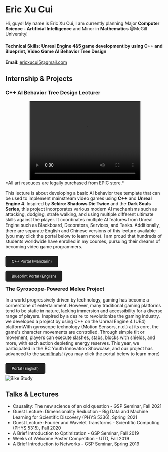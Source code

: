 # Eric Xu Cui
Hi, guys! My name is Eric Xu Cui, I am currently planning Major **Computer Science - Artificial Intelligence** and Minor in **Mathematics** @McGill University!

#### Technical Skills: Unreal Engine 4&5 game development by using C++ and Blueprint, Video Game AI Behavior Tree Design

**Email**: [ericxucui5@gmail.com](ericxucui5@gmail.com)

## Internship & Projects
### C++ AI Behavior Tree Design Lecturer
<div style="text-align: center;">
    <video width="350" height="250" controls>
    <source src="Assets/CppAIProject.mp4" type="video/mp4">
    Your browser does not support the video tag.
    </video>
</div>
*All art resouces are legally purchased from EPIC store.*

This lecture is about developing a basic AI behavior tree template that can be used to implement mainstream video games using **C++** and **Unreal Engine 4**. Inspired by **Sekiro: Shadows Die Twice** and the **Dark Souls Series**, this project incorporates various modern AI mechanisms such as attacking, dodging, strafe walking, and using multiple different ultimate skills against the player. It coordinates multiple AI features from Unreal Engine such as Blackboard, Decorators, Services, and Tasks. Additionally, there are separate English and Chinese versions of this lecture available (you may click the portal below to learn more). I am proud that hundreds of students worldwide have enrolled in my courses, pursuing their dreams of becoming video game programmers.

<br><a href="https://www.yiihuu.com/a_11330.html" style="background-color: #202020; color: white; padding: 10px 20px; text-decoration: none; border-radius: 5px; font-size: 12px;">C++ Portal (Mandarin)</a>

<br><a href="https://www.wingfox.com/c/8686_1895_15502" style="background-color: #202020; color: white; padding: 10px 20px; text-decoration: none; border-radius: 5px; font-size: 12px;">Blueprint  Portal (English)</a>

### The Gyroscope-Powered Melee Project
In a world progressively driven by technology, gaming has become a cornerstone of entertainment. However, many traditional gaming platforms tend to be static in nature, lacking immersion and accessibility for a diverse range of players. Inspired by a desire to revolutionize the gaming industry. we developed a project by using C++ on the Unreal Engine 4 (UE4) platformWith gyroscope technology (Motion Sensors, n.d.) at its core, the game's character movements are controlled. Through simple tilt or movement, players can execute slashes, stabs, blocks with shields, and more, with each action depleting energy reserves. This year, we participated in the BC Youth Innovation Showcase, and our project has advanced to the [semifinals](https://www.sciencefairs.ca/news/2023/semifinalists-for-the-fifth-annual-youth-innovatio/)! (you may click the portal below to learn more)

<br><a href="https://www.sciencefairs.ca/participate/yis/semifinalists/jason-eric-project/" style="background-color: #202020; color: white; padding: 10px 20px; text-decoration: none; border-radius: 5px; font-size: 12px;">Portal (English)</a>

![Bike Study](/assets/img/bike_study.jpeg)

## Talks & Lectures
- Causality: The new science of an old question - GSP Seminar, Fall 2021
- Guest Lecture: Dimensionality Reduction - Big Data and Machine Learning for Scientific Discovery (PHYS 5336), Spring 2021
- Guest Lecture: Fourier and Wavelet Transforms - Scientific Computing (PHYS 5315), Fall 2020
- A Brief Introduction to Optimization - GSP Seminar, Fall 2019
- Weeks of Welcome Poster Competition - UTD, Fall 2019
- A Brief Introduction to Networks - GSP Seminar, Spring 2019
